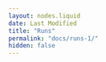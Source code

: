 ```yaml
---
layout: nodes.liquid
date: Last Modified
title: "Runs"
permalink: "docs/runs-1/"
hidden: false
---
```

